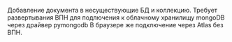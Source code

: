 Добавление документа в несуществующие БД и коллекцию.
Требует развертывания ВПН для подлючения к облачному хранилищу mongoDB через драйвер pymongodb
В браузере же подключение через Atlas без ВПН.
